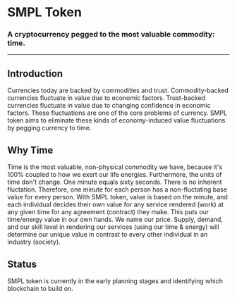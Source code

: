 # SMPL Token
### A cryptocurrency pegged to the most valuable commodity: time.
---

## Introduction
Currencies today are backed by commodities and trust. Commodity-backed currencies fluctuate in value due to economic factors. Trust-backed currencies fluctuate in value due to changing confidence in economic factors. These fluctuations are one of the core problems of currency. SMPL token aims to eliminate these kinds of economy-induced value fluctuations by pegging currency to time.

## Why Time
Time is the most valuable, non-physical commodity we have, because it's 100% coupled to how we exert our life energies. Furthermore, the units of time don't change. One minute equals sixty seconds. There is no inherent fluctation. Therefore, one minute for each person has a non-fluctating base value for every person. With SMPL token, value is based on the minute, and each individual decides their own value for any service rendered (work) at any given time for any agreement (contract) they make. This puts our time/energy value in our own hands. We name our price. Supply, demand, and our skill level in rendering our services (using our time & energy) will determine our unique value in contrast to every other individual in an industry (society).

## Status
SMPL token is currently in the early planning stages and identifying which blockchain to build on.
